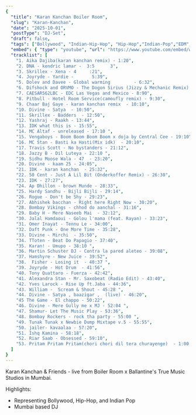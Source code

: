 ```yaml
---
{
  "title": "Karan Kanchan Boiler Room",
  "slug": "Karan-Kanchan",
  "date": "2025-10-01",
  "postType": "DJ-Set",
  "draft": false,
  "tags": ["Bollywood", "Indian-Hip-Hop", "Hip-Hop","Indian-Pop","EDM","Boiler Room"],
  "embed": { "type": "youtube", "url": "https://www.youtube.com/embed/watch?v=SQafz5PSEjA" },
  "tracklist": [
    "1. Aika Dajiba(karan kanchan remix) - 1:20",
    "2. DNA - kendric lamar -  3:5      3",
    "3. Skrillex - Xena - 4     :21",
    "4. Joyryde - Yardie -       5:39",
    "5. Dolev and Davee - Global warming         - 6:32",
    "6. Difshock and ORVMO - The Dogon Sirius (Jizzy & Mechanic Remix) - 7:51",
    "7. CAESAR562LBC - EDC Las Vegas and Mexico - 8:90",
    "8. Pitbull - Hotel Room Service(camoufly remix) - 9:30",
    "9. Chaar Baj Gaye - karan kanchan remix  - 10:10",
    "10. Divine - Satya  - 10:50",
    "11. Skrillex - Badders  - 12:50",
    "12. Yashraj - Raakh - 13:44",
    "13. IDK what this is - 15:55",
    "14. MC Altaf - unreleased - 17:10 ",
    "15. Vengaboys - Boom Boom Boom Boom x doja by Central Cee - 19:10",
    "16. MC Stan - Basti ka Hasti(Mix idk)  - 20:10",
    "17. Travis Scott - No bystanders - 21:12",
    "18. Jazzy B - Dil Luteya - 22:10 ",
    "19. Sidhu Moose Wala - 47  - 23:20",
    "20. Divine - kaam 25 - 24:05",
    "21. IDK - karan kanchan  - 25:32",
    "22. 50 Cent - Just A Lil Bit (Onderkoffer Remix) - 26:30",
    "23. IDK - 27:27",
    "24. Ap Dhillon - brown Munde - 28:33",
    "25. Hardy Sandhu - Bijli Bijli - 29:14",
    "26. Rogue - Don't be Shy - 29:23",
    "27. Abhishek bacchan - Right here Right Now - 30:20",
    "28. Bombay Vikings - chhod do aanchal - 31:16",
    "29. Baby H - Mere Naseeb Mai  - 32:12",
    "30. Jalal Hamdaoui - Golou l'mama (feat. Rayan) - 33:23",
    "31. Omer Inayat - Tennu Le - 34:00",
    "32. Daft Punk - One More Time - 35:28",
    "33. Divine - Mirchi  - 35:50",
    "34. TToten - Beat Do Papagio - 37:40",
    "35. Karan! - Umupo - 38:10 ",
    "36. Martin Schuster DJ - Contra la pared aleteo - 39:08",
    "37. Hamshyre - New Juice - 39:52",
    "38.  Fisher - Losing it  - 40:37 ",
    "39. Joyryde - Hot Drum  - 41:56",
    "40. Tony Quattaro - Fuerza - 42:42",
    "41. Alexandra Stan - Mr. Saxobeat (Radio Edit) - 43:40",
    "42. Yves Larock - Rise Up ft.Jaba - 44:36",
    "43. William -  Scream & Shout - 45:28 ",
    "44. Divine - Satya , baazigar ,  (live) - 46:20",
    "45 The Game - El chappo - 50:22",
    "46. Divine - Mere Gully me x MJ - 52:04 ",
    "47. Shamur- Let The Music Play - 53:36",
    "48. Bombay Rockers - rock tha party - 55:00 ",
    "49. Tunak Tunak x Newbie Dump Mixtape v.5 - 55:55",
    "50. jailer- kavaalaa - 57:20",
    "51. Ishq Kamina - 58:18",
    "52. Riar Saab - Obsessed - 59:10",
    "53. Pritam Pritam Pritam(chori chori dil tera churayenge)  - 1:00:56"
  ]
}
---
```

Karan Kanchan & Friends - live from Boiler Room x Ballantine's True Music Studios in Mumbai.


Highlights:
- Representing Bollywood, Hip-Hop, and Indian Pop
- Mumbai based DJ

